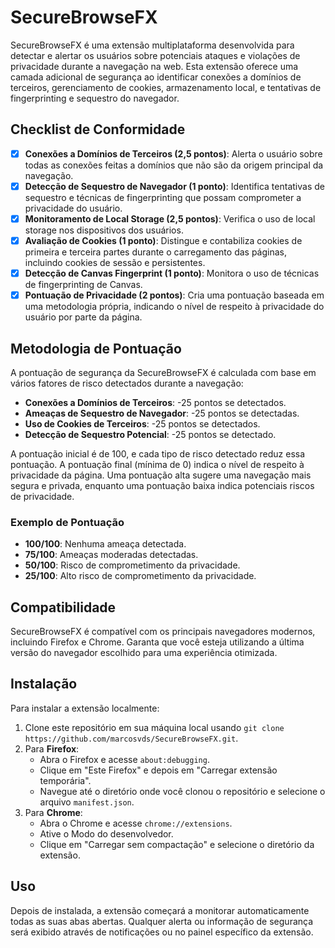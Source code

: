 # SecureBrowseFX

SecureBrowseFX é uma extensão multiplataforma desenvolvida para detectar e alertar os usuários sobre potenciais ataques e violações de privacidade durante a navegação na web. Esta extensão oferece uma camada adicional de segurança ao identificar conexões a domínios de terceiros, gerenciamento de cookies, armazenamento local, e tentativas de fingerprinting e sequestro do navegador.

## Checklist de Conformidade

- [x] **Conexões a Domínios de Terceiros (2,5 pontos)**: Alerta o usuário sobre todas as conexões feitas a domínios que não são da origem principal da navegação.
- [x] **Detecção de Sequestro de Navegador (1 ponto)**: Identifica tentativas de sequestro e técnicas de fingerprinting que possam comprometer a privacidade do usuário.
- [x] **Monitoramento de Local Storage (2,5 pontos)**: Verifica o uso de local storage nos dispositivos dos usuários.
- [x] **Avaliação de Cookies (1 ponto)**: Distingue e contabiliza cookies de primeira e terceira partes durante o carregamento das páginas, incluindo cookies de sessão e persistentes.
- [x] **Detecção de Canvas Fingerprint (1 ponto)**: Monitora o uso de técnicas de fingerprinting de Canvas.
- [x] **Pontuação de Privacidade (2 pontos)**: Cria uma pontuação baseada em uma metodologia própria, indicando o nível de respeito à privacidade do usuário por parte da página.

## Metodologia de Pontuação

A pontuação de segurança da SecureBrowseFX é calculada com base em vários fatores de risco detectados durante a navegação:

- **Conexões a Domínios de Terceiros**: -25 pontos se detectados.
- **Ameaças de Sequestro de Navegador**: -25 pontos se detectadas.
- **Uso de Cookies de Terceiros**: -25 pontos se detectados.
- **Detecção de Sequestro Potencial**: -25 pontos se detectado.

A pontuação inicial é de 100, e cada tipo de risco detectado reduz essa pontuação. A pontuação final (mínima de 0) indica o nível de respeito à privacidade da página. Uma pontuação alta sugere uma navegação mais segura e privada, enquanto uma pontuação baixa indica potenciais riscos de privacidade.

### Exemplo de Pontuação

- **100/100**: Nenhuma ameaça detectada.
- **75/100**: Ameaças moderadas detectadas.
- **50/100**: Risco de comprometimento da privacidade.
- **25/100**: Alto risco de comprometimento da privacidade.

## Compatibilidade

SecureBrowseFX é compatível com os principais navegadores modernos, incluindo Firefox e Chrome. Garanta que você esteja utilizando a última versão do navegador escolhido para uma experiência otimizada.

## Instalação

Para instalar a extensão localmente:

1. Clone este repositório em sua máquina local usando `git clone https://github.com/marcosvds/SecureBrowseFX.git`.
2. Para **Firefox**:
   - Abra o Firefox e acesse `about:debugging`.
   - Clique em "Este Firefox" e depois em "Carregar extensão temporária".
   - Navegue até o diretório onde você clonou o repositório e selecione o arquivo `manifest.json`.
3. Para **Chrome**:
   - Abra o Chrome e acesse `chrome://extensions`.
   - Ative o Modo do desenvolvedor.
   - Clique em "Carregar sem compactação" e selecione o diretório da extensão.

## Uso

Depois de instalada, a extensão começará a monitorar automaticamente todas as suas abas abertas. Qualquer alerta ou informação de segurança será exibido através de notificações ou no painel específico da extensão.
